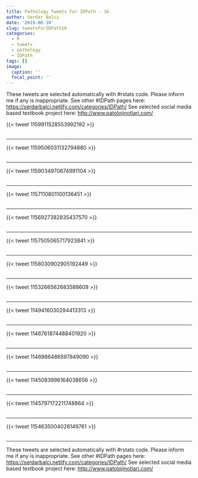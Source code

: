 ```yaml
---
title: Pathology Tweets For IDPath - 16
author: Serdar Balci
date: '2019-08-10'
slug: tweetsForIDPath16
categories:
  - R
  - tweets
  - pathology
  - IDPath
tags: []
image:
  caption: ''
  focal_point: ''
---
```



These tweets are selected automatically with #rstats code. Please inform me if any is inappropriate.
See other #IDPath pages here: https://serdarbalci.netlify.com/categories/IDPath/ 
See selected social media based textbook project here: http://www.patolojinotlari.com/

{{< tweet 1159911528553992192 >}}
<br>
<br>
<hr>
{{< tweet 1159506031132794880 >}}
<br>
<br>
<hr>
{{< tweet 1159034970674991104 >}}
<br>
<br>
<hr>
{{< tweet 1157110801100136451 >}}
<br>
<br>
<hr>
{{< tweet 1156927382835437570 >}}
<br>
<br>
<hr>
{{< tweet 1157505065717923841 >}}
<br>
<br>
<hr>
{{< tweet 1158030902905192449 >}}
<br>
<br>
<hr>
{{< tweet 1153266562683588609 >}}
<br>
<br>
<hr>
{{< tweet 1149416030294413313 >}}
<br>
<br>
<hr>
{{< tweet 1146761874488401920 >}}
<br>
<br>
<hr>
{{< tweet 1146986486597849090 >}}
<br>
<br>
<hr>
{{< tweet 1145083996164038656 >}}
<br>
<br>
<hr>
{{< tweet 1145797172211748864 >}}
<br>
<br>
<hr>
{{< tweet 1154635004028149761 >}}
<br>
<br>
<hr>


These tweets are selected automatically with #rstats code. Please inform me if any is inappropriate.
See other #IDPath pages here: https://serdarbalci.netlify.com/categories/IDPath/ 
See selected social media based textbook project here: http://www.patolojinotlari.com/
